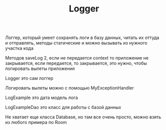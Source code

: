 
<div align="center"><h1>Logger</h1></div>
<br>
<br>


<p>Логгер, который умеет сохранять логи в базу данных, читать их оттуда и отправлять, методы статические и можно вызывать из нужного участка кода</p>

<p>Методов saveLog 2, если не передается context то приложение не закрывается, если передается, то закрывается, это нужно, чтобы логировать вылеты приложения</p>

<p>Logger это сам логгер</p>

<p>Логировать вылеты можно с помощью MyExceptionHandler</p>

<p>LogExample это дата модель лога</p>

<p>LogExampleDao это класс для работы с базой данных</p>

<p>Не хватает еще класса Database, но там все очень просто, можно взять из любого примера по Room</p>
